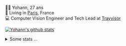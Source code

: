 <p>
  👨🏻 <bold>Yohann</bold>, 27 ans<br/>
  💼 Living in <a href="https://www.google.com/maps?q=paris">Paris</a>, France<br/>
  💻 Computer Vision Engineer and Tech Lead at <a href="https://trayvisor.com/">Trayvisor</a><br/>
</p>

<a href="https://github.com/anuraghazra/github-readme-stats"><img align="center" src="https://github-readme-stats-go94hl40s-yohann84l.vercel.app//api?username=yohann84L&show_icons=true&include_all_commits=true" alt="Yohann's github stats" /> </a>


<details>
  <summary>Some stats ...</summary><br/>
  

<!--START_SECTION:waka-->
![Code Time](http://img.shields.io/badge/Code%20Time-726%20hrs%2010%20mins-blue)

![Profile Views](http://img.shields.io/badge/Profile%20Views-0-blue)

**🐱 My GitHub Data** 

> 📦 440.6 kB Used in GitHub's Storage 
 > 
> 🏆 533 Contributions in the Year 2023
 > 
> 🚫 Not Opted to Hire
 > 
> 📜 24 Public Repositories 
 > 
> 🔑 21 Private Repositories 
 > 
**I'm an Early 🐤** 

```text
🌞 Morning                10705 commits       ████████░░░░░░░░░░░░░░░░░   31.16 % 
🌆 Daytime                19508 commits       ██████████████░░░░░░░░░░░   56.78 % 
🌃 Evening                3987 commits        ███░░░░░░░░░░░░░░░░░░░░░░   11.60 % 
🌙 Night                  157 commits         ░░░░░░░░░░░░░░░░░░░░░░░░░   00.46 % 
```
📅 **I'm Most Productive on Wednesday** 

```text
Monday                   6410 commits        █████░░░░░░░░░░░░░░░░░░░░   18.66 % 
Tuesday                  6326 commits        █████░░░░░░░░░░░░░░░░░░░░   18.41 % 
Wednesday                7678 commits        ██████░░░░░░░░░░░░░░░░░░░   22.35 % 
Thursday                 7455 commits        █████░░░░░░░░░░░░░░░░░░░░   21.70 % 
Friday                   6062 commits        ████░░░░░░░░░░░░░░░░░░░░░   17.64 % 
Saturday                 146 commits         ░░░░░░░░░░░░░░░░░░░░░░░░░   00.42 % 
Sunday                   280 commits         ░░░░░░░░░░░░░░░░░░░░░░░░░   00.81 % 
```


📊 **This Week I Spent My Time On** 

```text
🕑︎ Time Zone: Europe/Paris

💬 Programming Languages: 
No Activity Tracked This Week

🔥 Editors: 
No Activity Tracked This Week

💻 Operating System: 
No Activity Tracked This Week
```

**I Mostly Code in Python** 

```text
Python                   20 repos            ████████████░░░░░░░░░░░░░   50.00 % 
Jupyter Notebook         4 repos             ██░░░░░░░░░░░░░░░░░░░░░░░   10.00 % 
HTML                     2 repos             █░░░░░░░░░░░░░░░░░░░░░░░░   05.00 % 
JavaScript               2 repos             █░░░░░░░░░░░░░░░░░░░░░░░░   05.00 % 
Shell                    1 repo              █░░░░░░░░░░░░░░░░░░░░░░░░   02.50 % 
```




 Last Updated on 16/08/2023 00:23:53 UTC
<!--END_SECTION:waka-->
